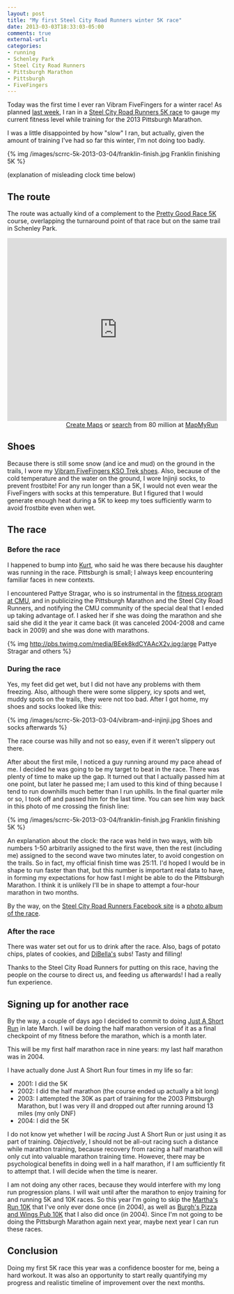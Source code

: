 ```yaml
---
layout: post
title: "My first Steel City Road Runners winter 5K race"
date: 2013-03-03T18:33:03-05:00
comments: true
external-url: 
categories: 
- running
- Schenley Park
- Steel City Road Runners
- Pittsburgh Marathon
- Pittsburgh
- FiveFingers
---
```

Today was the first time I ever ran Vibram FiveFingers for a winter race! As planned [last week](/blog/2013/02/24/2013-pittsburgh-marathon-training-progress-since-signing-up-three-weeks-ago/), I ran in a [Steel City Road Runners 5K race](http://www.steelcityrrc.org/scrrcevents?eventId=620982&EventViewMode=2&CalendarViewType=1&SelectedDate=3/16/2013) to gauge my current fitness level while training for the 2013 Pittsburgh Marathon.

I was a little disappointed by how "slow" I ran, but actually, given the amount of training I've had so far this winter, I'm not doing too badly.

{% img /images/scrrc-5k-2013-03-04/franklin-finish.jpg Franklin finishing 5K %}

(explanation of misleading clock time below)

<!--more-->

## The route

The route was actually kind of a complement to the [Pretty Good Race 5K](/blog/categories/pretty-good-race/) course, overlapping the turnaround point of that race but on the same trail in Schenley Park.

<iframe id="mapmyfitness_route" src="http://www.mapmyrun.com/routes/view/embedded/176780548?width=560&height=400&&line_color=7f0000ff&distance_markers=1&map_mode=TERRAIN" height="420px" width="100%" frameborder="0"></iframe><div style="text-align: right; padding-right: 20px;"><a target="_blank" href="http://mapmyrun.com/routes/create/">Create Maps</a> or <a target="_blank" href="http://mapmyrun.com/routes/">search</a> from 80 million at <a href="http://mapmyrun.com">MapMyRun</a></div>

## Shoes

Because there is still some snow (and ice and mud) on the ground in the trails, I wore my [Vibram FiveFingers KSO Trek shoes](/blog/2012/08/28/five-reasons-we-just-stocked-up-on-vibram-fivefingers-kso-trek-shoes/). Also, because of the cold temperature and the water on the ground, I wore Injinji socks, to prevent frostbite! For any run longer than a 5K, I would not even wear the FiveFingers with socks at this temperature. But I figured that I would generate enough heat during a 5K to keep my toes sufficiently warm to avoid frostbite even when wet.

## The race

### Before the race

I happened to bump into [Kurt](/blog/2013/02/20/pittsburgh-chess-club-championship-2013-round-6-winning-as-black-like-a-madman/), who said he was there because his daughter was running in the race. Pittsburgh is small; I always keep encountering familiar faces in new contexts.

I encountered Pattye Stragar, who is so instrumental in the [fitness program at CMU](/blog/2012/02/08/public-shame-a-great-way-to-maintain-a-habit/), and in publicizing the Pittsburgh Marathon and the Steel City Road Runners, and notifying the CMU community of the special deal that I ended up taking advantage of. I asked her if she was doing the marathon and she said she did it the year it came back (it was canceled 2004-2008 and came back in 2009) and she was done with marathons.

{% img http://pbs.twimg.com/media/BEek8kdCYAAcX2v.jpg:large Pattye Stragar and others %}

### During the race

Yes, my feet did get wet, but I did not have any problems with them freezing. Also, although there were some slippery, icy spots and wet, muddy spots on the trails, they were not too bad. After I got home, my shoes and socks looked like this:

{% img /images/scrrc-5k-2013-03-04/vibram-and-injinji.jpg Shoes and socks afterwards %}

The race course was hilly and not so easy, even if it weren't slippery out there.

After about the first mile, I noticed a guy running around my pace ahead of me. I decided he was going to be my target to beat in the race. There was plenty of time to make up the gap. It turned out that I actually passed him at one point, but later he passed me; I am used to this kind of thing because I tend to run downhills much better than I run uphills. In the final quarter mile or so, I took off and passed him for the last time. You can see him way back in this photo of me crossing the finish line:

{% img /images/scrrc-5k-2013-03-04/franklin-finish.jpg Franklin finishing 5K %}

An explanation about the clock: the race was held in two ways, with bib numbers 1-50 arbitrarily assigned to the first wave, then the rest (including me) assigned to the second wave two minutes later, to avoid congestion on the trails. So in fact, my official finish time was 25:11. I'd hoped I would be in shape to run faster than that, but this number is important real data to have, in forming my expectations for how fast I might be able to do the Pittsburgh Marathon. I think it is unlikely I'll be in shape to attempt a four-hour marathon in two months.

By the way, on the [Steel City Road Runners Facebook site](http://www.facebook.com/steelcityrrc) is a [photo album of the race](http://www.facebook.com/media/set/?set=a.419910474770437.1073741825.391728257588659&type=1).

### After the race

There was water set out for us to drink after the race. Also, bags of potato chips, plates of cookies, and [DiBella's](http://www.dibellas.com/) subs! Tasty and filling!

Thanks to the Steel City Road Runners for putting on this race, having the people on the course to direct us, and feeding us afterwards! I had a really fun experience.

## Signing up for another race

By the way, a couple of days ago I decided to commit to doing [Just A Short Run](http://eliterunners.com/just-a-short-run/) in late March. I will be doing the half marathon version of it as a final checkpoint of my fitness before the marathon, which is a month later.

This will be my first half marathon race in nine years: my last half marathon was in 2004.

I have actually done Just A Short Run four times in my life so far:

- 2001: I did the 5K
- 2002: I did the half marathon (the course ended up actually a bit long)
- 2003: I attempted the 30K as part of training for the 2003 Pittsburgh Marathon, but I was very ill and dropped out after running around 13 miles (my only DNF)
- 2004: I did the 5K

I do not know yet whether I will be *racing* Just A Short Run or just using it as part of training. *Objectively*, I should not be all-out racing such a distance while marathon training, because recovery from racing a half marathon will only cut into valuable marathon training time. However, there may be psychological benefits in doing well in a half marathon, if I am sufficiently fit to attempt that. I will decide when the time is nearer.

I am not doing any other races, because they would interfere with my long run progression plans. I will wait until after the marathon to enjoy training for and running 5K and 10K races. So this year I'm going to skip the [Martha's Run 10K](http://www.marthadixon.org/) that I've only ever done once (in 2004), as well as [Burgh's Pizza and Wings Pub 10K](http://www.montourtrail.org/events/displayevent.asp?id=1) that I also did once (in 2004). Since I'm not going to be doing the Pittsburgh Marathon again next year, maybe next year I can run these races.

## Conclusion

Doing my first 5K race this year was a confidence booster for me, being a hard workout. It was also an opportunity to start really quantifying my progress and realistic timeline of improvement over the next months.
